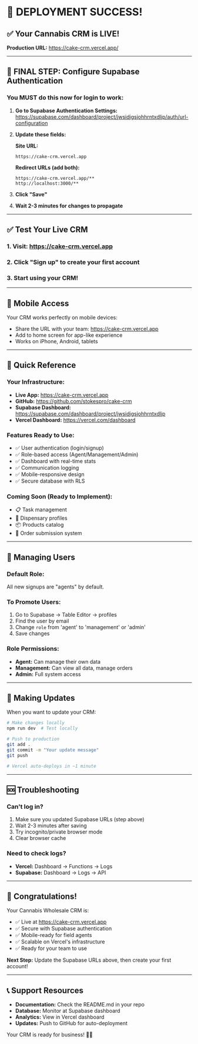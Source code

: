 # 🎉 DEPLOYMENT SUCCESS!

## ✅ Your Cannabis CRM is LIVE!

**Production URL:** https://cake-crm.vercel.app/

---

## 🔧 FINAL STEP: Configure Supabase Authentication

### You MUST do this now for login to work:

1. **Go to Supabase Authentication Settings:**
   https://supabase.com/dashboard/project/jwsidjgsjohhrntxdljp/auth/url-configuration

2. **Update these fields:**

   **Site URL:**
   ```
   https://cake-crm.vercel.app
   ```

   **Redirect URLs (add both):**
   ```
   https://cake-crm.vercel.app/**
   http://localhost:3000/**
   ```

3. **Click "Save"**

4. **Wait 2-3 minutes for changes to propagate**

---

## ✅ Test Your Live CRM

### 1. Visit: https://cake-crm.vercel.app
### 2. Click "Sign up" to create your first account
### 3. Start using your CRM!

---

## 📱 Mobile Access

Your CRM works perfectly on mobile devices:
- Share the URL with your team: https://cake-crm.vercel.app
- Add to home screen for app-like experience
- Works on iPhone, Android, tablets

---

## 🎯 Quick Reference

### Your Infrastructure:
- **Live App:** https://cake-crm.vercel.app
- **GitHub:** https://github.com/stokespro/cake-crm
- **Supabase Dashboard:** https://supabase.com/dashboard/project/jwsidjgsjohhrntxdljp
- **Vercel Dashboard:** https://vercel.com/dashboard

### Features Ready to Use:
- ✅ User authentication (login/signup)
- ✅ Role-based access (Agent/Management/Admin)
- ✅ Dashboard with real-time stats
- ✅ Communication logging
- ✅ Mobile-responsive design
- ✅ Secure database with RLS

### Coming Soon (Ready to Implement):
- 📋 Task management
- 🏢 Dispensary profiles
- 📦 Products catalog
- 🛒 Order submission system

---

## 👥 Managing Users

### Default Role:
All new signups are "agents" by default.

### To Promote Users:
1. Go to Supabase → Table Editor → profiles
2. Find the user by email
3. Change `role` from 'agent' to 'management' or 'admin'
4. Save changes

### Role Permissions:
- **Agent:** Can manage their own data
- **Management:** Can view all data, manage orders
- **Admin:** Full system access

---

## 🔄 Making Updates

When you want to update your CRM:

```bash
# Make changes locally
npm run dev  # Test locally

# Push to production
git add .
git commit -m "Your update message"
git push

# Vercel auto-deploys in ~1 minute
```

---

## 🆘 Troubleshooting

### Can't log in?
1. Make sure you updated Supabase URLs (step above)
2. Wait 2-3 minutes after saving
3. Try incognito/private browser mode
4. Clear browser cache

### Need to check logs?
- **Vercel:** Dashboard → Functions → Logs
- **Supabase:** Dashboard → Logs → API

---

## 🎊 Congratulations!

Your Cannabis Wholesale CRM is:
- ✅ Live at https://cake-crm.vercel.app
- ✅ Secure with Supabase authentication
- ✅ Mobile-ready for field agents
- ✅ Scalable on Vercel's infrastructure
- ✅ Ready for your team to use

**Next Step:** Update the Supabase URLs above, then create your first account!

---

## 📞 Support Resources

- **Documentation:** Check the README.md in your repo
- **Database:** Monitor at Supabase dashboard
- **Analytics:** View in Vercel dashboard
- **Updates:** Push to GitHub for auto-deployment

Your CRM is ready for business! 🌿🚀